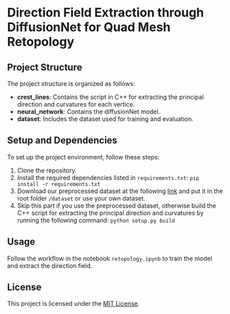 # Direction Field Extraction through DiffusionNet for Quad Mesh Retopology

## Project Structure
The project structure is organized as follows:

- **crest_lines**: Contains the script in C++ for extracting the principal direction and curvatures for each vertice.
- **neural_network**: Contains the diffusionNet model.
- **dataset**: Includes the dataset used for training and evaluation.

## Setup and Dependencies
To set up the project environment, follow these steps:
1. Clone the repository.
2. Install the required dependencies listed in `requirements.txt`:
  ```pip install -r requirements.txt```
4. Download our preprocessed dataset at the following [link](https://polimi365-my.sharepoint.com/:u:/g/personal/10978268_polimi_it/EdHy8Ij3NSpPmQh7nrogHWYB7OizNwVeL_f_Vt6rfnmYbA?e=LtZy1c) and put it in the root folder `/dataset` or use your own dataset.
5. Skip this part if you use the preprocessed dataset, otherwise build the C++ script for extracting the principal direction and curvatures by running the following command:
  ```python setup.py build```

## Usage
Follow the workflow in the notebook `retopology.ipynb` to train the model and extract the direction field.

## License
This project is licensed under the [MIT License](LICENSE).
